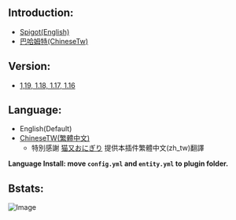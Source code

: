 ## Introduction:
- [Spigot(English)](https://www.spigotmc.org/resources/catchball.94867/)
- [巴哈姆特(ChineseTw)](https://forum.gamer.com.tw/C.php?bsn=18673&snA=192726&tnum=2&subbsn=14)


## Version:
- [1,19, 1.18, 1.17, 1.16](https://github.com/NUTT1101/CatchBall/releases)

## Language:
- English(Default)
- [ChineseTW(繁體中文)](https://nutt1101.github.io/catchball/lang/zh_tw/)
  - 特別感謝 [猫又おにぎり](https://github.com/haer0248) 提供本插件繁體中文(zh_tw)翻譯

**Language Install: move `config.yml` and `entity.yml` to plugin folder.**


## Bstats:
![Image](https://bstats.org/signatures/bukkit/CatchBall.svg)
